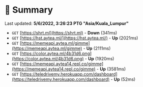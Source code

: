 # 📖 Summary
Last updated: **5/6/2022, 3:26:23 PTG "Asia/Kuala_Lumpur"**

- `GET` [https://shrt.ml](https://shrt.ml) - **Down** (341ms)
- `GET` [https://hst.aytea.ml/](https://hst.aytea.ml/) - **Up** (2021ms)
- `GET` [https://memeapi.aytea.ml/gimme](https://memeapi.aytea.ml/gimme) - **Up** (2111ms)
- `GET` [https://color.aytea.ml/4b31d6.png](https://color.aytea.ml/4b31d6.png) - **Up** (1920ms)
- `GET` [https://memeapi.aytea14.repl.co/gimme](https://memeapi.aytea14.repl.co/gimme) - **Up** (3581ms)
- `GET` [https://teledrivemy.herokuapp.com/dashboard](https://teledrivemy.herokuapp.com/dashboard) - **Up** (52ms)
